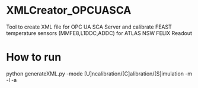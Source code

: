 # XMLCreator_OPCUASCA

Tool to create XML file for OPC UA SCA Server and calibrate FEAST temperature sensors (MMFE8,L1DDC,ADDC) for ATLAS NSW FELIX Readout

# How to run

python generateXML.py -mode [U]ncalibration/[C]alibration/[S]imulation -m -l -a